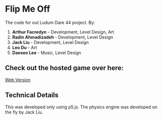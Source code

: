 # Flip Me Off
The code for out Ludum Dare 44 project.
By:
1. **Arthur Facredyn** - Development, Level Design, Art
2. **Radin Ahmadizadeh** - Development, Level Design
3. **Jack Liu** - Development, Level Design
4. **Leo Du** - Art
5. **Daeseo Lee** - Music, Level Design

## Check out the hosted game over here:
[Web Version](https://arthur109.github.io/ludum-dare-44/)

## Technical Details
This was developed only using p5.js. The physics engine was developed on the fly by Jack Liu.

